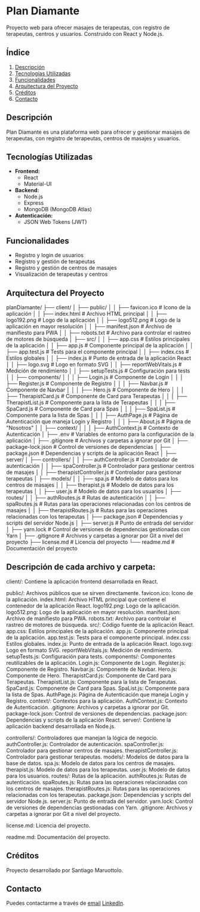 # Plan Diamante

Proyecto web para ofrecer masajes de terapeutas, con registro de terapeutas, centros y usuarios. Construido con React y Node.js.

## Índice

1. [Descripción](#descripción)
2. [Tecnologías Utilizadas](#tecnologías-utilizadas)
3. [Funcionalidades](#funcionalidades)
4. [Arquitectura del Proyecto](#arquitectura-del-proyecto)
5. [Créditos](#créditos)
6. [Contacto](#contacto)

## Descripción

Plan Diamante es una plataforma web para ofrecer y gestionar masajes de terapeutas, con registro de terapeutas, centros de masajes y usuarios.

## Tecnologías Utilizadas

- **Frontend:**
  - React
  - Material-UI
- **Backend:**
  - Node.js
  - Express
  - MongoDB (MongoDB Atlas)
- **Autenticación:**
  - JSON Web Tokens (JWT)

## Funcionalidades

- Registro y login de usuarios
- Registro y gestión de terapeutas
- Registro y gestión de centros de masajes
- Visualización de terapeutas y centros

## Arquitectura del Proyecto

planDiamante/
├── client/
│   ├── public/
│   │   ├── favicon.ico           # Icono de la aplicación
│   │   ├── index.html            # Archivo HTML principal
│   │   ├── logo192.png           # Logo de la aplicación
│   │   ├── logo512.png           # Logo de la aplicación en mayor resolución
│   │   ├── manifest.json         # Archivo de manifiesto para PWA
│   │   ├── robots.txt            # Archivo para controlar el rastreo de motores de búsqueda
│   ├── src/
│   │   ├── app.css               # Estilos principales de la aplicación
│   │   ├── app.js                # Componente principal de la aplicación
│   │   ├── app.test.js           # Tests para el componente principal
│   │   ├── index.css             # Estilos globales
│   │   ├── index.js              # Punto de entrada de la aplicación React
│   │   ├── logo.svg              # Logo en formato SVG
│   │   ├── reportWebVitals.js    # Medición de rendimiento
│   │   ├── setupTests.js         # Configuración para tests
│   │   ├── components/
│   │   │   ├── Login.js          # Componente de Login
│   │   │   ├── Register.js       # Componente de Registro
│   │   │   ├── Navbar.js         # Componente de Navbar
│   │   │   ├── Hero.js           # Componente de Hero
│   │   │   ├── TherapistCard.js  # Componente de Card para Terapeutas
│   │   │   ├── TherapistList.js  # Componente para la lista de Terapeutas
│   │   │   ├── SpaCard.js        # Componente de Card para Spas
│   │   │   ├── SpaList.js        # Componente para la lista de Spas
│   │   │   ├── AuthPage.js       # Página de Autenticación que maneja Login y Registro
│   │   │   ├── About.js          # Página de "Nosotros"
│   │   ├── context/
│   │   │   ├── AuthContext.js    # Contexto de Autenticación
│   ├── .env                      # Variables de entorno para la configuración de la aplicación
│   ├── .gitignore                # Archivos y carpetas a ignorar por Git
│   ├── package-lock.json         # Control de versiones de dependencias
│   ├── package.json              # Dependencias y scripts de la aplicación React
│
├── server/
│   ├── controllers/
│   │   ├── authController.js     # Controlador de autenticación
│   │   ├── spaController.js      # Controlador para gestionar centros de masajes
│   │   ├── therapistController.js # Controlador para gestionar terapeutas
│   ├── models/
│   │   ├── spa.js                # Modelo de datos para los centros de masajes
│   │   ├── therapist.js          # Modelo de datos para los terapeutas
│   │   ├── user.js               # Modelo de datos para los usuarios
│   ├── routes/
│   │   ├── authRoutes.js         # Rutas de autenticación
│   │   ├── spaRoutes.js          # Rutas para las operaciones relacionadas con los centros de masajes
│   │   ├── therapistRoutes.js    # Rutas para las operaciones relacionadas con los terapeutas
│   ├── package.json              # Dependencias y scripts del servidor Node.js
│   ├── server.js                 # Punto de entrada del servidor
│   ├── yarn.lock                 # Control de versiones de dependencias gestionadas con Yarn
│
├── .gitignore                    # Archivos y carpetas a ignorar por Git a nivel del proyecto
├── license.md                    # Licencia del proyecto
└── readme.md                     # Documentación del proyecto

## Descripción de cada archivo y carpeta:

client/: Contiene la aplicación frontend desarrollada en React.

public/: Archivos públicos que se sirven directamente.
favicon.ico: Icono de la aplicación.
index.html: Archivo HTML principal que contiene el contenedor de la aplicación React.
logo192.png: Logo de la aplicación.
logo512.png: Logo de la aplicación en mayor resolución.
manifest.json: Archivo de manifiesto para PWA.
robots.txt: Archivo para controlar el rastreo de motores de búsqueda.
src/: Código fuente de la aplicación React.
app.css: Estilos principales de la aplicación.
app.js: Componente principal de la aplicación.
app.test.js: Tests para el componente principal.
index.css: Estilos globales.
index.js: Punto de entrada de la aplicación React.
logo.svg: Logo en formato SVG.
reportWebVitals.js: Medición de rendimiento.
setupTests.js: Configuración para tests.
components/: Componentes reutilizables de la aplicación.
Login.js: Componente de Login.
Register.js: Componente de Registro.
Navbar.js: Componente de Navbar.
Hero.js: Componente de Hero.
TherapistCard.js: Componente de Card para Terapeutas.
TherapistList.js: Componente para la lista de Terapeutas.
SpaCard.js: Componente de Card para Spas.
SpaList.js: Componente para la lista de Spas.
AuthPage.js: Página de Autenticación que maneja Login y Registro.
context/: Contextos para la aplicación.
AuthContext.js: Contexto de Autenticación.
.gitignore: Archivos y carpetas a ignorar por Git.
package-lock.json: Control de versiones de dependencias.
package.json: Dependencias y scripts de la aplicación React.
server/: Contiene la aplicación backend desarrollada en Node.js.

controllers/: Controladores que manejan la lógica de negocio.
authController.js: Controlador de autenticación.
spaController.js: Controlador para gestionar centros de masajes.
therapistController.js: Controlador para gestionar terapeutas.
models/: Modelos de datos para la base de datos.
spa.js: Modelo de datos para los centros de masajes.
therapist.js: Modelo de datos para los terapeutas.
user.js: Modelo de datos para los usuarios.
routes/: Rutas de la aplicación.
authRoutes.js: Rutas de autenticación.
spaRoutes.js: Rutas para las operaciones relacionadas con los centros de masajes.
therapistRoutes.js: Rutas para las operaciones relacionadas con los terapeutas.
package.json: Dependencias y scripts del servidor Node.js.
server.js: Punto de entrada del servidor.
yarn.lock: Control de versiones de dependencias gestionadas con Yarn.
.gitignore: Archivos y carpetas a ignorar por Git a nivel del proyecto.

license.md: Licencia del proyecto.

readme.md: Documentación del proyecto.



## Créditos

Proyecto desarrollado por Santiago Maruottolo.

## Contacto

Puedes contactarme a través de 
[email](mailto:smbsanti@gmail.com)
[LinkedIn](https://www.linkedin.com/in/santtm).
